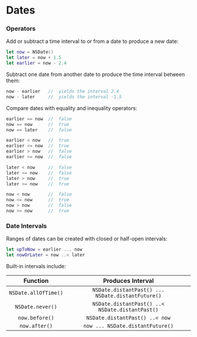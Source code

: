 Dates
=====


### Operators

Add or subtract a time interval to or from a date to produce a new date:

```swift
let now = NSDate()
let later = now + 1.5
let earlier = now - 2.4
```


Subtract one date from another date to produce the time interval between them:

```swift
now - earlier   //  yields the interval 2.4
now - later     //  yields the interval -1.5
```


Compare dates with equality and inequality operators:

```swift
earlier == now  //  false
now == now      //  true
now == later    //  false

earlier < now   //  true
earlier <= now  //  true
earlier > now   //  false
earlier >= now  //  false

later < now     //  false
later <= now    //  false
later > now     //  true
later >= now    //  true

now < now       //  false
now <= now      //  true
now > now       //  false
now >= now      //  true
```


### Date Intervals

Ranges of dates can be created with closed or half-open intervals:

```swift
let upToNow = earlier ... now
let nowOrLater = now ..< later
```

Built-in intervals include:

| Function | Produces Interval |
|:--------:|:-----------------:|
| `NSDate.allOfTime()` | `NSDate.distantPast() ... NSDate.distantFuture()` |
| `NSDate.never()` | `NSDate.distantPast() ..< NSDate.distantPast()` |
| `now.before()` | `NSDate.distantPast() ..< now` |
| `now.after()` | `now ... NSDate.distantFuture()` |
